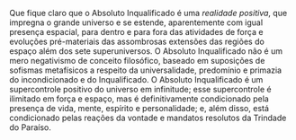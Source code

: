 ﻿Que fique claro que o Absoluto Inqualificado é uma *realidade positiva*, que impregna o grande universo e se estende, aparentemente com igual presença espacial, para dentro e para fora das atividades de força e evoluções pré-materiais das assombrosas extensões das regiões do espaço além dos sete superuniversos. O Absoluto Inqualificado não é um mero negativismo de conceito filosófico, baseado em suposições de sofismas metafísicos  a respeito da universalidade, predomínio e primazia do incondicionado e do Inqualificado. O Absoluto Inqualificado é um supercontrole positivo do universo em infinitude; esse supercontrole é ilimitado em força e espaço, mas é definitivamente condicionado pela presença de vida, mente, espírito e personalidade; e, além disso, está condicionado pelas reações da vontade e mandatos resolutos da Trindade do Paraíso.